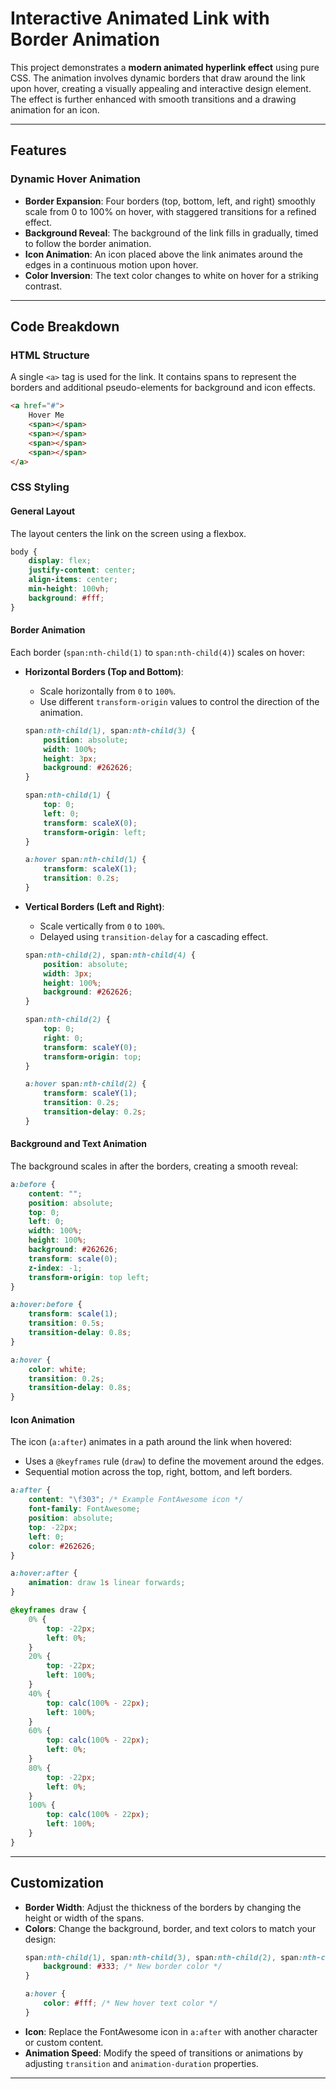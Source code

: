 # Interactive Animated Link with Border Animation

This project demonstrates a **modern animated hyperlink effect** using pure CSS. The animation involves dynamic borders that draw around the link upon hover, creating a visually appealing and interactive design element. The effect is further enhanced with smooth transitions and a drawing animation for an icon.

---

## Features

### Dynamic Hover Animation

- **Border Expansion**: Four borders (top, bottom, left, and right) smoothly scale from 0 to 100% on hover, with staggered transitions for a refined effect.
- **Background Reveal**: The background of the link fills in gradually, timed to follow the border animation.
- **Icon Animation**: An icon placed above the link animates around the edges in a continuous motion upon hover.
- **Color Inversion**: The text color changes to white on hover for a striking contrast.

---

## Code Breakdown

### HTML Structure

A single `<a>` tag is used for the link. It contains spans to represent the borders and additional pseudo-elements for background and icon effects.

```html
<a href="#">
    Hover Me
    <span></span>
    <span></span>
    <span></span>
    <span></span>
</a>
```

### CSS Styling

#### General Layout

The layout centers the link on the screen using a flexbox.

```css
body {
    display: flex;
    justify-content: center;
    align-items: center;
    min-height: 100vh;
    background: #fff;
}
```

#### Border Animation

Each border (`span:nth-child(1)` to `span:nth-child(4)`) scales on hover:

- **Horizontal Borders (Top and Bottom)**:
  - Scale horizontally from `0` to `100%`.
  - Use different `transform-origin` values to control the direction of the animation.
  
  ```css
  span:nth-child(1), span:nth-child(3) {
      position: absolute;
      width: 100%;
      height: 3px;
      background: #262626;
  }

  span:nth-child(1) {
      top: 0;
      left: 0;
      transform: scaleX(0);
      transform-origin: left;
  }

  a:hover span:nth-child(1) {
      transform: scaleX(1);
      transition: 0.2s;
  }
  ```

- **Vertical Borders (Left and Right)**:
  - Scale vertically from `0` to `100%`.
  - Delayed using `transition-delay` for a cascading effect.
  
  ```css
  span:nth-child(2), span:nth-child(4) {
      position: absolute;
      width: 3px;
      height: 100%;
      background: #262626;
  }

  span:nth-child(2) {
      top: 0;
      right: 0;
      transform: scaleY(0);
      transform-origin: top;
  }

  a:hover span:nth-child(2) {
      transform: scaleY(1);
      transition: 0.2s;
      transition-delay: 0.2s;
  }
  ```

#### Background and Text Animation

The background scales in after the borders, creating a smooth reveal:

```css
a:before {
    content: "";
    position: absolute;
    top: 0;
    left: 0;
    width: 100%;
    height: 100%;
    background: #262626;
    transform: scale(0);
    z-index: -1;
    transform-origin: top left;
}

a:hover:before {
    transform: scale(1);
    transition: 0.5s;
    transition-delay: 0.8s;
}

a:hover {
    color: white;
    transition: 0.2s;
    transition-delay: 0.8s;
}
```

#### Icon Animation

The icon (`a:after`) animates in a path around the link when hovered:

- Uses a `@keyframes` rule (`draw`) to define the movement around the edges.
- Sequential motion across the top, right, bottom, and left borders.

```css
a:after {
    content: "\f303"; /* Example FontAwesome icon */
    font-family: FontAwesome;
    position: absolute;
    top: -22px;
    left: 0;
    color: #262626;
}

a:hover:after {
    animation: draw 1s linear forwards;
}

@keyframes draw {
    0% {
        top: -22px;
        left: 0%;
    }
    20% {
        top: -22px;
        left: 100%;
    }
    40% {
        top: calc(100% - 22px);
        left: 100%;
    }
    60% {
        top: calc(100% - 22px);
        left: 0%;
    }
    80% {
        top: -22px;
        left: 0%;
    }
    100% {
        top: calc(100% - 22px);
        left: 100%;
    }
}
```

---

## Customization

- **Border Width**: Adjust the thickness of the borders by changing the height or width of the spans.
- **Colors**: Change the background, border, and text colors to match your design:
  ```css
  span:nth-child(1), span:nth-child(3), span:nth-child(2), span:nth-child(4) {
      background: #333; /* New border color */
  }

  a:hover {
      color: #fff; /* New hover text color */
  }
  ```
- **Icon**: Replace the FontAwesome icon in `a:after` with another character or custom content.
- **Animation Speed**: Modify the speed of transitions or animations by adjusting `transition` and `animation-duration` properties.

---

